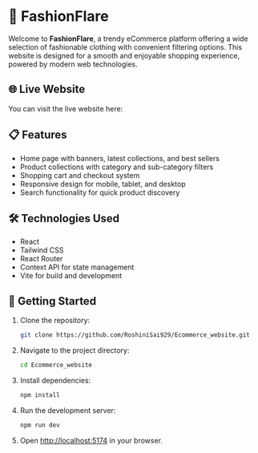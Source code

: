 # 🛒 FashionFlare

Welcome to **FashionFlare**, a trendy eCommerce platform offering a wide selection of fashionable clothing with convenient filtering options. This website is designed for a smooth and enjoyable shopping experience, powered by modern web technologies.

## 🌐 Live Website

You can visit the live website here: 

## 📋 Features

- Home page with banners, latest collections, and best sellers  
- Product collections with category and sub-category filters  
- Shopping cart and checkout system  
- Responsive design for mobile, tablet, and desktop  
- Search functionality for quick product discovery  

## 🛠️ Technologies Used

- React  
- Tailwind CSS  
- React Router  
- Context API for state management  
- Vite for build and development  

## 🚀 Getting Started

1. Clone the repository:  
    ```bash
    git clone https://github.com/RoshiniSai929/Ecommerce_website.git
    ```
2. Navigate to the project directory:  
    ```bash
    cd Ecommerce_website
    ```
3. Install dependencies:  
    ```bash
    npm install
    ```
4. Run the development server:  
    ```bash
    npm run dev
    ```
5. Open [http://localhost:5174](http://localhost:5174) in your browser.




